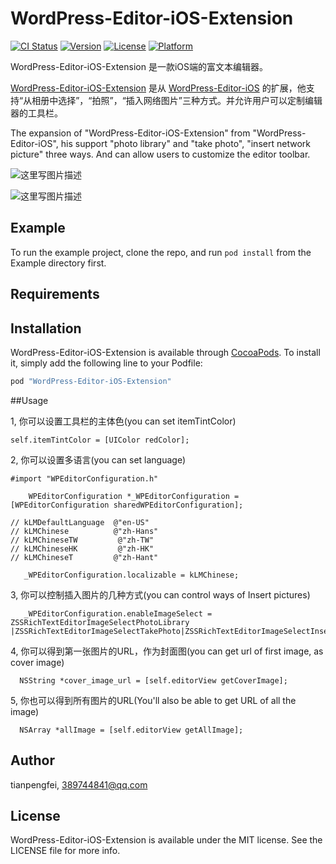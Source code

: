 # WordPress-Editor-iOS-Extension

[![CI Status](http://img.shields.io/travis/tianpengfei/WordPress-Editor-iOS-Extension.svg?style=flat)](https://travis-ci.org/tianpengfei/WordPress-Editor-iOS-Extension)
[![Version](https://img.shields.io/cocoapods/v/WordPress-Editor-iOS-Extension.svg?style=flat)](http://cocoapods.org/pods/WordPress-Editor-iOS-Extension)
[![License](https://img.shields.io/cocoapods/l/WordPress-Editor-iOS-Extension.svg?style=flat)](http://cocoapods.org/pods/WordPress-Editor-iOS-Extension)
[![Platform](https://img.shields.io/cocoapods/p/WordPress-Editor-iOS-Extension.svg?style=flat)](http://cocoapods.org/pods/WordPress-Editor-iOS-Extension)

WordPress-Editor-iOS-Extension 是一款iOS端的富文本编辑器。

[WordPress-Editor-iOS-Extension](https://github.com/pzhtpf/WordPress-Editor-iOS-Extension) 是从 [WordPress-Editor-iOS](https://github.com/wordpress-mobile/WordPress-Editor-iOS)  的扩展，他支持“从相册中选择”，“拍照”，“插入网络图片”三种方式。并允许用户可以定制编辑器的工具栏。

The expansion of "WordPress-Editor-iOS-Extension" from "WordPress-Editor-iOS", his support "photo library" and "take photo", "insert network picture" three ways. And can allow users to customize the editor toolbar.


![这里写图片描述](http://img.blog.csdn.net/20160323164158125)




![这里写图片描述](http://img.blog.csdn.net/20160323165303405)

## Example

To run the example project, clone the repo, and run `pod install` from the Example directory first.

## Requirements

## Installation

WordPress-Editor-iOS-Extension is available through [CocoaPods](http://cocoapods.org). To install
it, simply add the following line to your Podfile:

```ruby
pod "WordPress-Editor-iOS-Extension"
```

##Usage

1, 你可以设置工具栏的主体色(you can set itemTintColor)
     
```
self.itemTintColor = [UIColor redColor];
```

2, 你可以设置多语言(you can set language)
     
```
#import "WPEditorConfiguration.h"

    WPEditorConfiguration *_WPEditorConfiguration = [WPEditorConfiguration sharedWPEditorConfiguration];
    
// kLMDefaultLanguage  @"en-US"
// kLMChinese          @"zh-Hans"
// kLMChineseTW         @"zh-TW"
// kLMChineseHK         @"zh-HK"
// kLMChineseT         @"zh-Hant"
    
   _WPEditorConfiguration.localizable = kLMChinese;
```

3, 你可以控制插入图片的几种方式(you can control ways of Insert pictures)
     
```
   _WPEditorConfiguration.enableImageSelect =   ZSSRichTextEditorImageSelectPhotoLibrary |ZSSRichTextEditorImageSelectTakePhoto|ZSSRichTextEditorImageSelectInsertNetwork;
```

4, 你可以得到第一张图片的URL，作为封面图(you can get url of first image, as cover image)
     
```
  NSString *cover_image_url = [self.editorView getCoverImage];
```

5, 你也可以得到所有图片的URL(You'll also be able to get URL of  all the image)
     
```
  NSArray *allImage = [self.editorView getAllImage];
```

## Author

tianpengfei, 389744841@qq.com

## License

WordPress-Editor-iOS-Extension is available under the MIT license. See the LICENSE file for more info.

